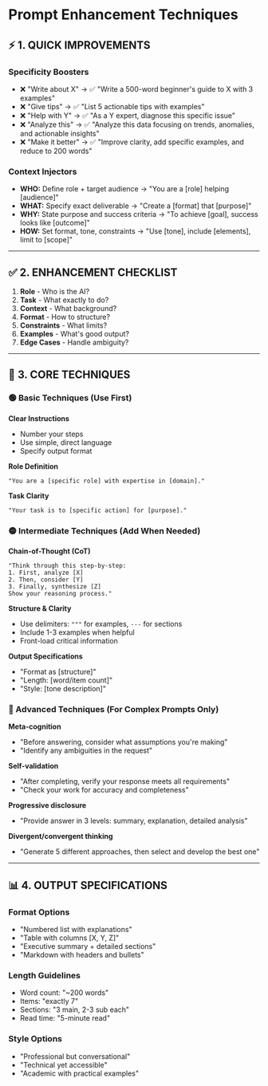 # Prompt Enhancement Techniques

## ⚡ 1. QUICK IMPROVEMENTS

### Specificity Boosters
- ❌ "Write about X" → ✅ "Write a 500-word beginner's guide to X with 3 examples"
- ❌ "Give tips" → ✅ "List 5 actionable tips with examples"
- ❌ "Help with Y" → ✅ "As a Y expert, diagnose this specific issue"
- ❌ "Analyze this" → ✅ "Analyze this data focusing on trends, anomalies, and actionable insights"
- ❌ "Make it better" → ✅ "Improve clarity, add specific examples, and reduce to 200 words"

### Context Injectors
- **WHO:** Define role + target audience → "You are a [role] helping [audience]"
- **WHAT:** Specify exact deliverable → "Create a [format] that [purpose]"
- **WHY:** State purpose and success criteria → "To achieve [goal], success looks like [outcome]"
- **HOW:** Set format, tone, constraints → "Use [tone], include [elements], limit to [scope]"

---

## ✅ 2. ENHANCEMENT CHECKLIST

1. **Role** - Who is the AI?
2. **Task** - What exactly to do?
3. **Context** - What background?
4. **Format** - How to structure?
5. **Constraints** - What limits?
6. **Examples** - What's good output?
7. **Edge Cases** - Handle ambiguity?

---

## 🧠 3. CORE TECHNIQUES

### 🟢 Basic Techniques (Use First)

**Clear Instructions**
- Number your steps
- Use simple, direct language
- Specify output format

**Role Definition**
```
"You are a [specific role] with expertise in [domain]."
```

**Task Clarity**
```
"Your task is to [specific action] for [purpose]."
```

### 🟡 Intermediate Techniques (Add When Needed)

**Chain-of-Thought (CoT)**
```
"Think through this step-by-step:
1. First, analyze [X]
2. Then, consider [Y]
3. Finally, synthesize [Z]
Show your reasoning process."
```

**Structure & Clarity**
- Use delimiters: `"""` for examples, `---` for sections
- Include 1-3 examples when helpful
- Front-load critical information

**Output Specifications**
- "Format as [structure]"
- "Length: [word/item count]"
- "Style: [tone description]"

### 🔴 Advanced Techniques (For Complex Prompts Only)

**Meta-cognition**
- "Before answering, consider what assumptions you're making"
- "Identify any ambiguities in the request"

**Self-validation**
- "After completing, verify your response meets all requirements"
- "Check your work for accuracy and completeness"

**Progressive disclosure**
- "Provide answer in 3 levels: summary, explanation, detailed analysis"

**Divergent/convergent thinking**
- "Generate 5 different approaches, then select and develop the best one"

---

## 📊 4. OUTPUT SPECIFICATIONS

### Format Options
- "Numbered list with explanations"
- "Table with columns [X, Y, Z]"
- "Executive summary + detailed sections"
- "Markdown with headers and bullets"

### Length Guidelines
- Word count: "~200 words"
- Items: "exactly 7"
- Sections: "3 main, 2-3 sub each"
- Read time: "5-minute read"

### Style Options
- "Professional but conversational"
- "Technical yet accessible"
- "Academic with practical examples"